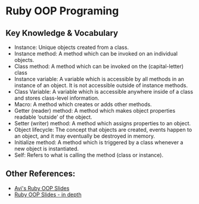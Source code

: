 # Ruby OOP Programing 
## Key Knowledge & Vocabulary 

- Instance: Unique objects created from a class.
- Instance method: A method which can be invoked on an individual objects.
- Class method: A method which can be invoked on the (capital-letter) class
- Instance variable: A variable which is accessible by all methods in an instance of an object. It is not accessible outside of instance methods.
- Class Variable: A variable which is accessible anywhere inside of a class and stores class-level information. 
- Macro: A method which creates or adds other methods.
- Getter (reader) method: A method which makes object properties readable ‘outside’ of the object.
- Setter (writer) method: A method which assigns properties to an object.
- Object lifecycle: The concept that objects are created, events happen to an object, and it may eventually be destroyed in memory.
- Initialize method: A method which is triggered by a class whenever a new object is instantiated.
- Self: Refers to what is calling the method (class or instance).


## Other References: 

- [Avi's Ruby OOP Slides](https://docs.google.com/presentation/d/1m0OyB19H5ttCJoC5MreXevnosCgnVYQk6AwvMxnDQP0/edit#slide=id.g242f42befb_0_142)
- [Ruby OOP Slides - in depth](https://docs.google.com/presentation/d/1IfoTX-pT-obXy3ksFy6076YW7HZqBVd1V40Pd0vaYzw/edit?usp=sharing)

